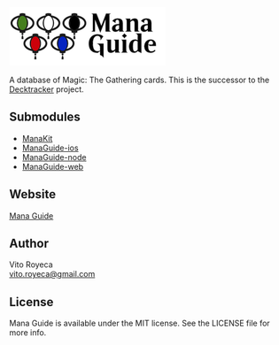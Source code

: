 ![Mana Guide](images/logo_with_words_4.png)

A database of Magic: The Gathering cards. This is the  successor to the [Decktracker](https://github.com/jovito-royeca/Decktracker) project.

## Submodules
- [ManaKit](https://github.com/vito-royeca/ManaKit)
- [ManaGuide-ios](https://github.com/vito-royeca/ManaGuide-ios)
- [ManaGuide-node](https://github.com/vito-royeca/ManaGuide-node)
- [ManaGuide-web](https://github.com/vito-royeca/ManaGuide-web)


## Website
[Mana Guide](https://managuideapp.com)

## Author

Vito Royeca<br/>
vito.royeca@gmail.com

## License

Mana Guide is available under the MIT license. See the LICENSE file for more info.

